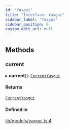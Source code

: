 ```yaml
---
id: "Yasgui"
title: "Interface: Yasgui"
sidebar_label: "Yasgui"
sidebar_position: 0
custom_edit_url: null
---
```


## Methods

### current

▸ **current**(): [`CurrentYasgui`](CurrentYasgui)

#### Returns

[`CurrentYasgui`](CurrentYasgui)

#### Defined in

[lib/models/yasgui.ts:4](https://github.com/cognizone/ng-cognizone/blob/861cbad/libs/ng-yasgui/src/lib/models/yasgui.ts#L4)
